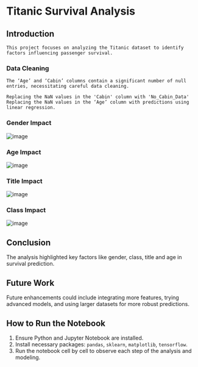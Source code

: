 # Titanic Survival Analysis

## Introduction
    This project focuses on analyzing the Titanic dataset to identify factors influencing passenger survival. 

### Data Cleaning
    The ‘Age’ and ‘Cabin’ columns contain a significant number of null entries, necessitating careful data cleaning.

    Replacing the NaN values in the 'Cabin' column with 'No_Cabin_Data'
    Replacing the NaN values in the ‘Age’ column with predictions using linear regression.

### Gender Impact
![image](https://github.com/Pedrmig/Proyecto-Titanic/assets/102622659/ebb629e3-2c02-4c28-a029-85ba20a80c85)

### Age Impact
![image](https://github.com/Pedrmig/Proyecto-Titanic/assets/102622659/1d5a9107-8889-45dc-b9e7-04b4e537decc)

### Title Impact
![image](https://github.com/Pedrmig/Proyecto-Titanic/assets/102622659/a68397d4-3ca1-49dc-8010-3c0c62f9e3da)

### Class Impact
![image](https://github.com/Pedrmig/Proyecto-Titanic/assets/102622659/cf8bef77-d107-4754-a8a9-2208e8853dbe)

## Conclusion
The analysis highlighted key factors like gender, class, title and age in survival prediction.

## Future Work
Future enhancements could include integrating more features, trying advanced models, and using larger datasets for more robust predictions.

## How to Run the Notebook
1. Ensure Python and Jupyter Notebook are installed.
2. Install necessary packages: `pandas`, `sklearn`, `matplotlib`, `tensorflow`.
3. Run the notebook cell by cell to observe each step of the analysis and modeling.
